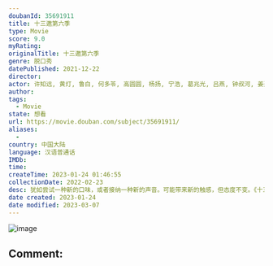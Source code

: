 ```yaml
---
doubanId: 35691911
title: 十三邀第六季
type: Movie
score: 9.0
myRating: 
originalTitle: 十三邀第六季
genre: 脱口秀
datePublished: 2021-12-22
director: 
actor: 许知远, 黄灯, 鲁白, 何多苓, 高圆圆, 杨扬, 宁浩, 葛兆光, 吕燕, 钟叔河, 姜逸磊
author: 
tags:
  - Movie
state: 想看
url: https://movie.douban.com/subject/35691911/
aliases:
  - 
country: 中国大陆
language: 汉语普通话
IMDb: 
time: 
createTime: 2023-01-24 01:46:55
collectionDate: 2022-02-23
desc: 犹如尝试一种新的口味，或者接纳一种新的声音。可能带来新的触感，但态度不变。《十三邀》是腾讯新闻与单向空间联合出品的一档人物访谈节目。
date created: 2023-01-24
date modified: 2023-03-07
---
```


![image](p2782784882.jpg)

Comment:
---
